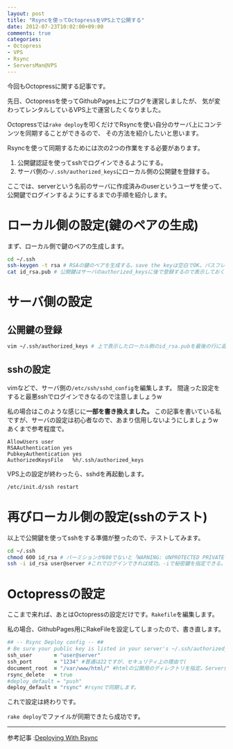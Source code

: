 ```yaml
---
layout: post
title: "Rsyncを使ってOctopressをVPS上で公開する"
date: 2012-07-23T10:02:00+09:00
comments: true
categories: 
- Octopress
- VPS
- Rsync
- ServersMan@VPS
---
```


今回もOctopressに関する記事です。

先日、Octopressを使ってGithubPages上にブログを運営しましたが、
気が変わってレンタルしているVPS上で運営したくなりました。

Octopressでは`rake deploy`を叩くだけでRsyncを使い自分のサーバ上にコンテンツを同期することができるので、
その方法を紹介したいと思います。

Rsyncを使って同期するためには次の2つの作業をする必要があります。

1. 公開鍵認証を使ってsshでログインできるようにする。
2. サーバ側の`~/.ssh/authorized_keys`にローカル側の公開鍵を登録する。

ここでは、serverという名前のサーバに作成済みのuserというユーザを使って、公開鍵でログインするようにするまでの手順を紹介します。

# ローカル側の設定(鍵のペアの生成)

まず、ローカル側で鍵のペアの生成します。

``` bash 
cd ~/.ssh
ssh-keygen -t rsa # RSAの鍵のペアを生成する。save the keyは空白でOK。パスフレーズは任意のものを指定する。
cat id_rsa.pub # 公開鍵はサーバのauthorized_keysに後で登録するので表示しておく
```

# サーバ側の設定

## 公開鍵の登録

``` bash
vim ~/.ssh/authorized_keys # 上で表示したローカル側のid_rsa.pubを最後の行に追加する。(ファイルがなければ作る)
```

## sshの設定

vimなどで、サーバ側の`/etc/ssh/sshd_config`を編集します。
間違った設定をすると最悪sshでログインできなるので注意しましょうw

私の場合はこのような感じに**一部を書き換えました。**
この記事を書いている私ですが、サーバの設定は初心者なので、あまり信用しないようにしましょうw
あくまで参考程度で。

```
AllowUsers user
RSAAuthentication yes 
PubkeyAuthentication yes 
AuthorizedKeysFile   %h/.ssh/authorized_keys
```

VPS上の設定が終わったら、sshdを再起動します。

``` bash
/etc/init.d/ssh restart
```

# 再びローカル側の設定(sshのテスト)

以上で公開鍵を使ってsshをする準備が整ったので、テストしてみます。

``` bash
cd ~/.ssh
chmod 600 id_rsa # パーミションが600でないと「WARNING: UNPROTECTED PRIVATE KEY FILE!」というエラーになる。
ssh -i id_rsa user@server #これでログインできれば成功。-iで秘密鍵を指定できる。
```

# Octopressの設定

ここまで来れば、あとはOctopressの設定だけです。`Rakefile`を編集します。

私の場合、GithubPages用にRakeFileを設定してしまったので、書き直します。

``` ruby
## -- Rsync Deploy config -- ##
# Be sure your public key is listed in your server's ~/.ssh/authorized_keys file
ssh_user       = "user@server"
ssh_port       = "1234" #普通は22ですが、セキュリティ上の理由で(
document_root  = "/var/www/html/" #htmlの公開用のディレクトリを指定。ServersMan@VPSならこの設定でいいはず。
rsync_delete   = true
#deploy_default = "push"
deploy_default = "rsync" #rsyncで同期します。
```

これで設定は終わりです。

`rake deploy`でファイルが同期できたら成功です。

---

参考記事
:[Deploying With Rsync](http://octopress.org/docs/deploying/rsync/)
